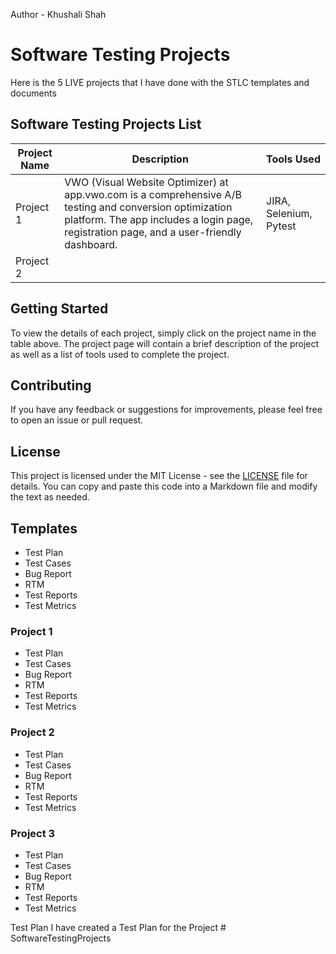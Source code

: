 Author - Khushali Shah
# Software Testing Projects
Here is the 5 LIVE projects that I have done with the STLC templates and documents


## Software Testing Projects List

| Project Name | Description | Tools Used             |
|--------------|-------------|------------------------|
| Project 1    | VWO (Visual Website Optimizer) at app.vwo.com is a comprehensive A/B testing and conversion optimization platform. The app includes a login page, registration page, and a user-friendly dashboard.  | JIRA, Selenium, Pytest |
| Project 2    | 

## Getting Started

To view the details of each project, simply click on the project name in the table above. The project page will contain a brief description of the project as well as a list of tools used to complete the project.

## Contributing

If you have any feedback or suggestions for improvements, please feel free to open an issue or pull request.

## License

This project is licensed under the MIT License - see the [LICENSE](LICENSE) file for details.
You can copy and paste this code into a Markdown file and modify the text as needed.







## Templates
- Test Plan
- Test Cases
- Bug Report
- RTM
- Test Reports
- Test Metrics


### Project 1
- Test Plan
- Test Cases
- Bug Report
- RTM
- Test Reports
- Test Metrics

### Project 2
- Test Plan
- Test Cases
- Bug Report
- RTM
- Test Reports
- Test Metrics

### Project 3
- Test Plan
- Test Cases
- Bug Report
- RTM
- Test Reports
- Test Metrics

Test Plan
I have created a Test Plan for the Project
#   S o f t w a r e T e s t i n g P r o j e c t s 
 
 
